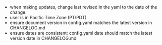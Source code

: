 - when making updates, change last revised in the yaml to the date of the change.
- user is in Pacific Time Zone (PT/PDT)
- ensure document version in config.yaml matches the latest version in CHANGELOG.md
- ensure dates are consistent: config.yaml date should match the latest version date in CHANGELOG.md